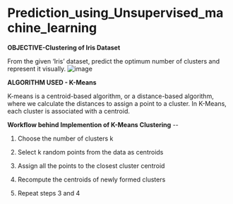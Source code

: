 # Prediction_using_Unsupervised_machine_learning

**OBJECTIVE-Clustering of Iris Dataset**

From the given ‘Iris’ dataset, predict the optimum number of clusters and represent it visually.
![image](https://user-images.githubusercontent.com/87874194/173137016-4d1faa4c-3ad1-4193-b18b-fc21e83c4882.png)


**ALGORITHM USED - K-Means**

K-means is a centroid-based algorithm, or a distance-based algorithm, where we calculate the distances to assign a point to a cluster. In K-Means, each cluster is associated with a centroid.

**Workflow behind Implemention of K-Means Clustering** --

1. Choose the number of clusters k

2. Select k random points from the data as centroids

3. Assign all the points to the closest cluster centroid

4. Recompute the centroids of newly formed clusters

5. Repeat steps 3 and 4
